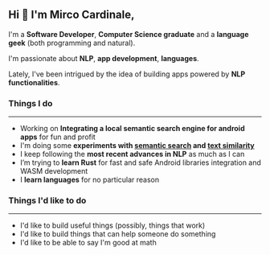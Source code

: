 

## Hi 👋 I'm Mirco Cardinale,

I'm a **Software Developer**, **Computer Science graduate** and a **language geek** (both programming and natural). 

I'm passionate about **NLP**, **app development**, **languages**. 

Lately, I've been intrigued by the idea of building apps powered by **NLP functionalities**.

### Things I do
---
- Working on **Integrating a local semantic search engine for android apps** for fun and profit
- I'm doing some **experiments with [semantic search](https://github.com/cr1m5onk1ng/semantic-search-api) and [text similarity](https://github.com/cr1m5onk1ng/text_similarity)** 
- I keep following the **most recent advances in NLP** as much as I can
- I’m trying to **learn Rust** for fast and safe Android libraries integration and WASM development
- I **learn languages** for no particular reason

### Things I'd like to do
---
- I'd like to build useful things (possibly, things that work)
- I'd like to build things that can help someone do something
- I'd like to be able to say I'm good at math      
